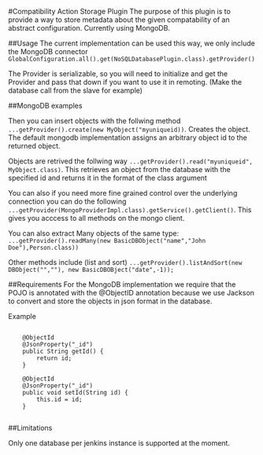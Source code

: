 #Compatibility Action Storage Plugin
The purpose of this plugin is to provide a way to store metadata about the given compatability of an abstract configuration. Currently using MongoDB.

##Usage
The current implementation can be used this way, we only include the MongoDB connector `GlobalConfiguration.all().get(NoSQLDatabasePlugin.class).getProvider()`

The Provider is serializable, so you will need to initialize and get the Provider and pass that down if you want to use it in remoting. (Make the database call from the slave for example)


##MongoDB examples

Then you can insert objects with the follwing method
`...getProvider().create(new MyObject("myuniqueid))`. Creates the object. The default mongodb implementation assigns an arbitrary object id to the returned object. 

Objects are retrived the follwing way
`...getProvider().read("myuniqueid", MyObject.class)`. This retrieves an object from the database with the specified id and returns it in the format of the class argument

You can also if you need more fine grained control over the underlying connection you can do the following
`...getProvider(MongoProviderImpl.class).getService().getClient()`. This gives you acccess to all methods on the mongo client. 

You can also extract Many objects of the same type:
`...getProvider().readMany(new BasicDBObject("name","John Doe"),Person.class))`

Other methods include (list and sort)
`...getProvider().listAndSort(new DBObject("",""), new BasicDBOBject("date",-1));`

##Requirements
For the MongoDB implementation we require that the POJO is annotated with the @ObjectID annotation because we use Jackson to convert and store the objects in json format in the database. 

Example
````

    @ObjectId
    @JsonProperty("_id")
    public String getId() {
        return id;
    }

    @ObjectId
    @JsonProperty("_id")
    public void setId(String id) {
        this.id = id;
    }
    
````

##Limitations

Only one database per jenkins instance is supported at the moment. 
